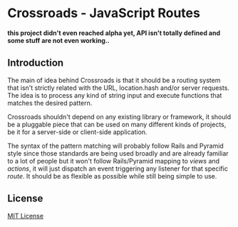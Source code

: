 
# Crossroads - JavaScript Routes #

**this project didn't even reached alpha yet, API isn't totally defined and some stuff are not even working..**


## Introduction ##

The main of idea behind Crossroads is that it should be a routing system that isn't strictly related with the 
URL, location.hash and/or server requests. The idea is to process any kind of string input and execute functions
that matches the desired pattern.

Crossroads shouldn't depend on any existing library or framework, it should be a pluggable piece that can be used 
on many different kinds of projects, be it for a server-side or client-side application.

The syntax of the pattern matching will probably follow Rails and Pyramid style since those standards are being 
used broadly and are already familiar to a lot of people but it won't follow Rails/Pyramid mapping to *views* 
and *actions*, it will just dispatch an event triggering any listener for that specific *route*. It should be 
as flexible as possible while still being simple to use.


## License ##

[MIT License](http://www.opensource.org/licenses/mit-license.php)